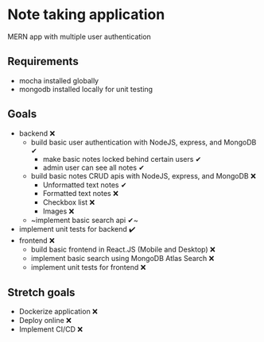 # Note taking application

MERN app with multiple user authentication

## Requirements
- mocha installed globally
- mongodb installed locally for unit testing

## Goals

- backend ❌
  - build basic user authentication with NodeJS, express, and MongoDB ✔
    - make basic notes locked behind certain users ✔
    - admin user can see all notes ✔
  - build basic notes CRUD apis with NodeJS, express, and MongoDB ❌
    - Unformatted text notes ✔
    - Formatted text notes ❌
    - Checkbox list ❌
    - Images ❌
  - ~implement basic search api ✔~
- implement unit tests for backend ✔️
- frontend ❌
  - build basic frontend in React.JS (Mobile and Desktop) ❌
  - implement basic search using MongoDB Atlas Search ❌
  - implement unit tests for frontend ❌

## Stretch goals

- Dockerize application ❌
- Deploy online ❌
- Implement CI/CD ❌
